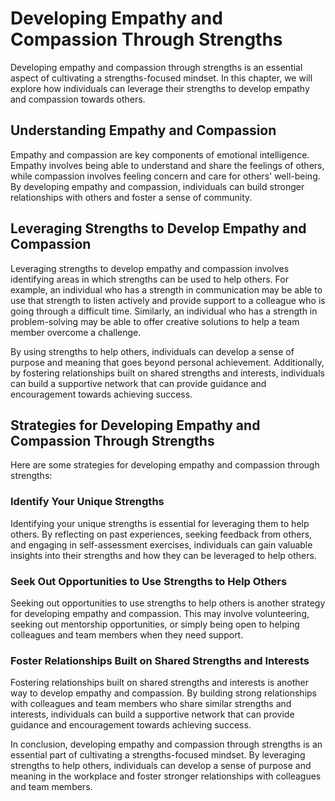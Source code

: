 Developing Empathy and Compassion Through Strengths
======================================================================================================

Developing empathy and compassion through strengths is an essential aspect of cultivating a strengths-focused mindset. In this chapter, we will explore how individuals can leverage their strengths to develop empathy and compassion towards others.

Understanding Empathy and Compassion
------------------------------------

Empathy and compassion are key components of emotional intelligence. Empathy involves being able to understand and share the feelings of others, while compassion involves feeling concern and care for others' well-being. By developing empathy and compassion, individuals can build stronger relationships with others and foster a sense of community.

Leveraging Strengths to Develop Empathy and Compassion
------------------------------------------------------

Leveraging strengths to develop empathy and compassion involves identifying areas in which strengths can be used to help others. For example, an individual who has a strength in communication may be able to use that strength to listen actively and provide support to a colleague who is going through a difficult time. Similarly, an individual who has a strength in problem-solving may be able to offer creative solutions to help a team member overcome a challenge.

By using strengths to help others, individuals can develop a sense of purpose and meaning that goes beyond personal achievement. Additionally, by fostering relationships built on shared strengths and interests, individuals can build a supportive network that can provide guidance and encouragement towards achieving success.

Strategies for Developing Empathy and Compassion Through Strengths
------------------------------------------------------------------

Here are some strategies for developing empathy and compassion through strengths:

### Identify Your Unique Strengths

Identifying your unique strengths is essential for leveraging them to help others. By reflecting on past experiences, seeking feedback from others, and engaging in self-assessment exercises, individuals can gain valuable insights into their strengths and how they can be leveraged to help others.

### Seek Out Opportunities to Use Strengths to Help Others

Seeking out opportunities to use strengths to help others is another strategy for developing empathy and compassion. This may involve volunteering, seeking out mentorship opportunities, or simply being open to helping colleagues and team members when they need support.

### Foster Relationships Built on Shared Strengths and Interests

Fostering relationships built on shared strengths and interests is another way to develop empathy and compassion. By building strong relationships with colleagues and team members who share similar strengths and interests, individuals can build a supportive network that can provide guidance and encouragement towards achieving success.

In conclusion, developing empathy and compassion through strengths is an essential part of cultivating a strengths-focused mindset. By leveraging strengths to help others, individuals can develop a sense of purpose and meaning in the workplace and foster stronger relationships with colleagues and team members.
